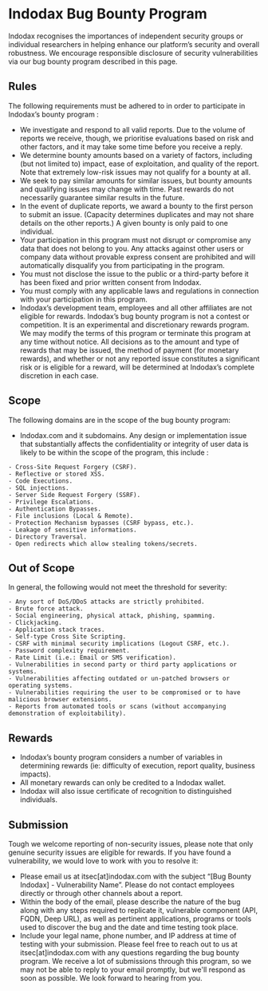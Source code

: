 # Indodax Bug Bounty Program
Indodax recognises the importances of independent security groups or individual researchers in helping enhance our platform’s security and overall robustness. We encourage responsible disclosure of security vulnerabilities via our bug bounty program described in this page. 

## Rules
The following requirements must be adhered to in order to participate in Indodax’s bounty program :
- We investigate and respond to all valid reports. Due to the volume of reports we receive, though, we prioritise evaluations based on risk and other factors, and it may take some time before you receive a reply.
- We determine bounty amounts based on a variety of factors, including (but not limited to) impact, ease of exploitation, and quality of the report. Note that extremely low-risk issues may not qualify for a bounty at all.
- We seek to pay similar amounts for similar issues, but bounty amounts and qualifying issues may change with time. Past rewards do not necessarily guarantee similar results in the future.
- In the event of duplicate reports, we award a bounty to the first person to submit an issue. (Capacity determines duplicates and may not share details on the other reports.) A given bounty is only paid to one individual.
- Your participation in this program must not disrupt or compromise any data that does not belong to you. Any attacks against other users or company data without provable express consent are prohibited and will automatically disqualify you from participating in the program.
- You must not disclose the issue to the public or a third-party before it has been fixed and prior written consent from Indodax.
- You must comply with any applicable laws and regulations in connection with your participation in this program. 
- Indodax’s development team, employees and all other affiliates are not eligible for rewards.
Indodax’s bug bounty program is not a contest or competition. It is an experimental and discretionary rewards program. We may modify the terms of this program or terminate this program at any time without notice. All decisions as to the amount and type of rewards that may be issued, the method of payment (for monetary rewards), and whether or not any reported issue constitutes a significant risk or is eligible for a reward, will be determined at Indodax’s complete discretion in each case.

## Scope
The following domains are in the scope of the bug bounty program:
- Indodax.com and it subdomains.
Any design or implementation issue that substantially affects the confidentiality or integrity of user data is likely to be within the scope of the program, this include : 
```
- Cross-Site Request Forgery (CSRF).
- Reflective or stored XSS.
- Code Executions.
- SQL injections.
- Server Side Request Forgery (SSRF).
- Privilege Escalations.
- Authentication Bypasses.
- File inclusions (Local & Remote).
- Protection Mechanism bypasses (CSRF bypass, etc.).
- Leakage of sensitive informations.
- Directory Traversal.
- Open redirects which allow stealing tokens/secrets. 
```

## Out of Scope
In general, the following would not meet the threshold for severity:
```
- Any sort of DoS/DDoS attacks are strictly prohibited.
- Brute force attack.
- Social engineering, physical attack, phishing, spamming.
- Clickjacking.
- Application stack traces.
- Self-type Cross Site Scripting.
- CSRF with minimal security implications (Logout CSRF, etc.).
- Password complexity requirement.
- Rate Limit (i.e.: Email or SMS verification).
- Vulnerabilities in second party or third party applications or systems.
- Vulnerabilities affecting outdated or un-patched browsers or operating systems.
- Vulnerabilities requiring the user to be compromised or to have malicious browser extensions.
- Reports from automated tools or scans (without accompanying demonstration of exploitability).
```

## Rewards
- Indodax’s bounty program considers a number of variables in determining rewards (ie:  difficulty of execution, report quality, business impacts).
- All monetary rewards can only be credited to a Indodax wallet.
- Indodax will also issue certificate of recognition to distinguished individuals.

## Submission
Tough we welcome reporting of non-security issues, please note that only genuine security issues are eligible for rewards. If you have found a vulnerability, we would love to work with you to resolve it:
- Please email us at itsec[at]indodax.com with the subject “[Bug Bounty Indodax] - Vulnerability Name”. Please do not contact employees directly or through other channels about a report.
- Within the body of the email, please describe the nature of the bug along with any steps required to replicate it, vulnerable component (API, FQDN, Deep URL), as well as pertinent applications, programs or tools used to discover the bug and the date and time testing took place.
- Include your legal name, phone number, and IP address at time of testing with your submission.
Please feel free to reach out to us at itsec[at]indodax.com with any questions regarding the bug bounty program. We receive a lot of submissions through this program, so we may not be able to reply to your email promptly, but we'll respond as soon as possible. We look forward to hearing from you.
